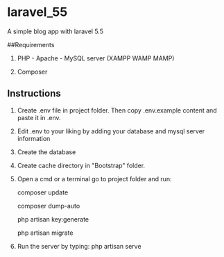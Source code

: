 # laravel_55

A simple blog app with laravel 5.5

##Requirements

1. PHP - Apache - MySQL server (XAMPP WAMP MAMP)

2. Composer

## Instructions 

1. Create .env file in project folder. Then copy .env.example content and paste it in .env.

3. Edit .env to your liking by adding your database and mysql server information

3. Create the database

4. Create cache directory in "Bootstrap" folder.

5. Open a cmd or a terminal go to project folder and run:

    composer update

    composer dump-auto

    php artisan key:generate
    
    php artisan migrate

6. Run the server by typing: php artisan serve